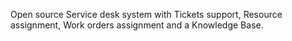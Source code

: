 Open source Service desk system with Tickets support, Resource assignment, Work orders assignment and a Knowledge Base.